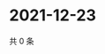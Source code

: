# 2021-12-23

共 0 条

<!-- BEGIN WEIBO -->
<!-- 最后更新时间 Thu Dec 23 2021 16:00:43 GMT+0800 (China Standard Time) -->

<!-- END WEIBO -->
